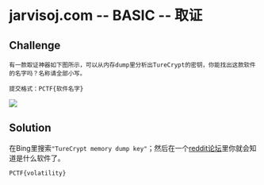 # jarvisoj.com -- BASIC -- 取证

## Challenge

```
有一款取证神器如下图所示，可以从内存dump里分析出TureCrypt的密钥，你能找出这款软件的名字吗？名称请全部小写。

提交格式：PCTF{软件名字}
```

![](https://dn.jarvisoj.com/umeditor/20160608/28601465358215259.JPG)

## Solution

在Bing里搜索`"TureCrypt memory dump key"`；然后在一个[reddit论坛](https://www.reddit.com/r/computerforensics/comments/3c3fh1/helpextracting_encryption_keys_from_a_memory_dump/)里你就会知道是什么软件了。

```
PCTF{volatility}
```

